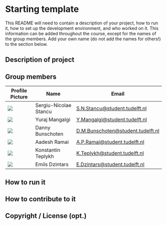 # Starting template

This README will need to contain a description of your project, how to run it, how to set up the development environment, and who worked on it.
This information can be added throughout the course, except for the names of the group members.
Add your own name (do not add the names for others!) to the section below.

## Description of project

## Group members

| Profile Picture                                                                            | Name                  | Email                             |
|--------------------------------------------------------------------------------------------|-----------------------|-----------------------------------|
| ![](https://gitlab.ewi.tudelft.nl/uploads/-/system/user/avatar/5950/avatar.png?width=400)  | Sergiu-Nicolae Stancu | S.N.Stancu@student.tudelft.nl     |
| ![](https://secure.gravatar.com/avatar/70bd6424dcf4164c26d17566d394fbd3?s=200d=identicon)  | Yuraj Mangalgi        | Y.Mangalgi@student.tudelft.nl     |
| ![](https://secure.gravatar.com/avatar/bcc0b1f7425e3bafe9b1390e7ee0708a?s=200&d=identicon) | Danny Bunschoten      | D.M.Bunschoten@student.tudelft.nl |
| ![](https://secure.gravatar.com/avatar/63be381cd4f1c3ec0706e779a933f6a4?s=200&d=identicon) | Aadesh Ramai          | A.P.Ramai@student.tudelft.nl      |
| ![](https://gitlab.ewi.tudelft.nl/uploads/-/system/user/avatar/6165/avatar.png?width=400)  | Konstantin Teplykh    | K.Teplykh@student.tudelft.nl      |
| ![](https://secure.gravatar.com/avatar/773a24ae961de6c27bcb062be7015c01?s=200&d=identicon) | Emils Dzintars        | E.Dzintars@student.tudelft.nl     |



<!-- Instructions (remove once assignment has been completed -->
<!-- - Add (only!) your own name to the table above (use Markdown formatting) -->
<!-- - Mention your *student* email address -->
<!-- - Preferably add a recognizable photo, otherwise add your GitLab photo -->
<!-- - (please make sure the photos have the same size) --> 

## How to run it

## How to contribute to it

## Copyright / License (opt.)
